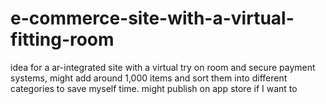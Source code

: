 # e-commerce-site-with-a-virtual-fitting-room
idea for a ar-integrated site with a virtual try on room and secure payment systems, might add around 1,000 items and sort them into different categories to save myself time. might publish on app store if I want to

